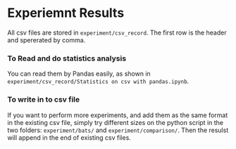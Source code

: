 # Experiemnt Results 
All csv files are stored in `experiment/csv_record`. The first row is the header and spererated by comma. 

### To Read and do statistics analysis
You can read them by Pandas easily, as shown in 
`experiment/csv_record/Statistics on csv with pandas.ipynb`. 


### To write in to csv file
If you want to perform more experiments, and add them as the same format in the existing csv file, simply try different sizes on the python script in the two folders: 
`experiment/bats/` and 
`experiment/comparison/`. Then the resulst will append in the end of existing csv files. 



